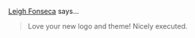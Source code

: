 <a href="http://livingdata.us" rel="nofollow noopener" target="_blank">Leigh Fonseca</a> says…
>	Love your new logo and theme! Nicely executed.
